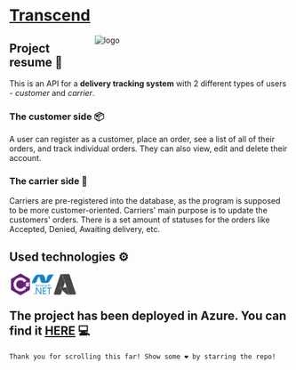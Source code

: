 # [Transcend][ProjectLink]

<img align="right" alt="logo" width="350px" src="https://cdn.discordapp.com/attachments/759778193044799519/1196224456855650325/Untitled-1.png?ex=65b6d9d7&is=65a464d7&hm=c4157eb806ac6ee449f8aa040670a9d12471b339ee5059d1697f73fd8637b11a&">

## Project resume 📑
This is an API for a **delivery tracking system** with 2 different types of users - *customer* and *carrier*.

### The customer side 📦
A user can register as a customer, place an order, see a list of all of their orders, and track individual orders. They can also view, edit and delete their account.

### The carrier side 🚚
Carriers are pre-registered into the database, as the program is supposed to be more customer-oriented. Carriers' main purpose is to update the customers' orders. There is a set amount of statuses for the orders like Accepted, Denied, Awaiting delivery, etc.

## Used technologies ⚙️
<img align="left" alt="C#" width="40px" src="https://github.com/devicons/devicon/blob/master/icons/csharp/csharp-plain.svg">
<img align="left" alt="dot-net" width="40px" src="https://github.com/devicons/devicon/blob/master/icons/dot-net/dot-net-plain-wordmark.svg">
<img align="left" alt="azure" width="40px" src="https://github.com/devicons/devicon/blob/master/icons/azure/azure-plain.svg">

<br/>
<br/>

## The project has been deployed in Azure. You can find it [HERE][ProjectLink] 💻

[ProjectLink]: https://transcendapiproject.azurewebsites.net/swagger/index.html

```
Thank you for scrolling this far! Show some ❤ by starring the repo!
```
